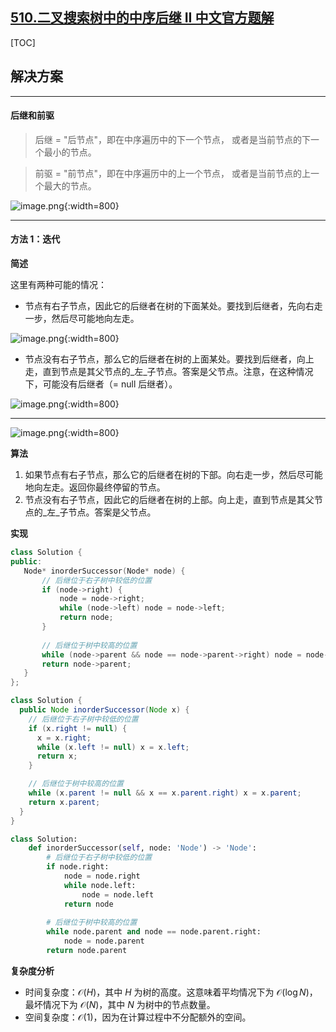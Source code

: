 ## [510.二叉搜索树中的中序后继 II 中文官方题解](https://leetcode.cn/problems/inorder-successor-in-bst-ii/solutions/100000/er-cha-sou-suo-shu-zhong-de-zhong-xu-hou-z8uq)

[TOC]

 ## 解决方案 

---

 #### 后继和前驱

 > 后继 = "后节点"，即在中序遍历中的下一个节点， 或者是当前节点的下一个最小的节点。

 > 前驱 = "前节点"，即在中序遍历中的上一个节点， 或者是当前节点的上一个最大的节点。

 ![image.png](https://pic.leetcode.cn/1692072532-BYTXjb-image.png){:width=800}

---

 #### 方法 1：迭代

 **简述** 

 这里有两种可能的情况： 

 - 节点有右子节点，因此它的后继者在树的下面某处。要找到后继者，先向右走一步，然后尽可能地向左走。 

 ![image.png](https://pic.leetcode.cn/1692072641-wZArVF-image.png){:width=800}

 - 节点没有右子节点，那么它的后继者在树的上面某处。要找到后继者，向上走，直到节点是其父节点的_左_子节点。答案是父节点。注意，在这种情况下，可能没有后继者（= null 后继者）。 

 ![image.png](https://pic.leetcode.cn/1692073085-wVYwJq-image.png){:width=800}

---

 ![image.png](https://pic.leetcode.cn/1692073206-ruafTH-image.png){:width=800}

 **算法** 

 1. 如果节点有右子节点，那么它的后继者在树的下部。向右走一步，然后尽可能地向左走。返回你最终停留的节点。 
 2. 节点没有右子节点，因此它的后继者在树的上部。向上走，直到节点是其父节点的_左_子节点。答案是父节点。 

 **实现** 

 ```C++ [slu1]
 class Solution {
public:
    Node* inorderSuccessor(Node* node) {
        // 后继位于右子树中较低的位置
        if (node->right) {
            node = node->right;
            while (node->left) node = node->left;
            return node;   
        }
        
        // 后继位于树中较高的位置
        while (node->parent && node == node->parent->right) node = node->parent;
        return node->parent;
    }
};
 ```
```Java [slu1]
class Solution {
  public Node inorderSuccessor(Node x) {
    // 后继位于右子树中较低的位置
    if (x.right != null) {
      x = x.right;
      while (x.left != null) x = x.left;
      return x;
    }

    // 后继位于树中较高的位置
    while (x.parent != null && x == x.parent.right) x = x.parent;
    return x.parent;
  }
}
```

```Python [slu1]
class Solution:
    def inorderSuccessor(self, node: 'Node') -> 'Node':
        # 后继位于右子树中较低的位置
        if node.right:
            node = node.right
            while node.left:
                node = node.left
            return node
        
        # 后继位于树中较高的位置
        while node.parent and node == node.parent.right:
            node = node.parent
        return node.parent
```

 **复杂度分析** 

 * 时间复杂度：$\mathcal{O}(H)$，其中 $H$ 为树的高度。这意味着平均情况下为 $\mathcal{O}(\log N)$，最坏情况下为 $\mathcal{O}(N)$，其中 $N$ 为树中的节点数量。 
 * 空间复杂度：$\mathcal{O}(1)$，因为在计算过程中不分配额外的空间。